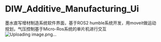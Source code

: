# DIW_Additive_Manufacturing_Ui
墨水直写增材制造系统软件界面，基于ROS2 humble系统开发，用moveit做运动规划，气压控制基于Micro-Ros系统的单片机进行交互
![Uploading image.png…]()
